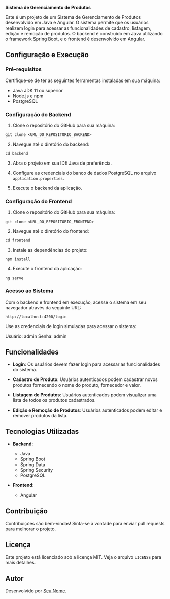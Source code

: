 **Sistema de Gerenciamento de Produtos**

Este é um projeto de um Sistema de Gerenciamento de Produtos desenvolvido em Java e Angular. O sistema permite que os usuários realizem login para acessar as funcionalidades de cadastro, listagem, edição e remoção de produtos. O backend é construído em Java utilizando o framework Spring Boot, e o frontend é desenvolvido em Angular.

## Configuração e Execução

### Pré-requisitos

Certifique-se de ter as seguintes ferramentas instaladas em sua máquina:

- Java JDK 11 ou superior
- Node.js e npm
- PostgreSQL

### Configuração do Backend

1. Clone o repositório do GitHub para sua máquina:

```
git clone <URL_DO_REPOSITORIO_BACKEND>
```

2. Navegue até o diretório do backend:

```
cd backend
```

3. Abra o projeto em sua IDE Java de preferência.

4. Configure as credenciais do banco de dados PostgreSQL no arquivo `application.properties`.

5. Execute o backend da aplicação.

### Configuração do Frontend

1. Clone o repositório do GitHub para sua máquina:

```
git clone <URL_DO_REPOSITORIO_FRONTEND>
```

2. Navegue até o diretório do frontend:

```
cd frontend
```

3. Instale as dependências do projeto:

```
npm install
```

4. Execute o frontend da aplicação:

```
ng serve
```

### Acesso ao Sistema

Com o backend e frontend em execução, acesse o sistema em seu navegador através da seguinte URL:

```
http://localhost:4200/login
```

Use as credenciais de login simuladas para acessar o sistema:

Usuário: admin
Senha: admin

## Funcionalidades

- **Login**: Os usuários devem fazer login para acessar as funcionalidades do sistema.

- **Cadastro de Produto**: Usuários autenticados podem cadastrar novos produtos fornecendo o nome do produto, fornecedor e valor.

- **Listagem de Produtos**: Usuários autenticados podem visualizar uma lista de todos os produtos cadastrados.

- **Edição e Remoção de Produtos**: Usuários autenticados podem editar e remover produtos da lista.

## Tecnologias Utilizadas

- **Backend**:
  - Java
  - Spring Boot
  - Spring Data
  - Spring Security
  - PostgreSQL

- **Frontend**:
  - Angular

## Contribuição

Contribuições são bem-vindas! Sinta-se à vontade para enviar pull requests para melhorar o projeto.

## Licença

Este projeto está licenciado sob a licença MIT. Veja o arquivo `LICENSE` para mais detalhes.

## Autor

Desenvolvido por [Seu Nome](<URL_DO_SEU_GITHUB>).
